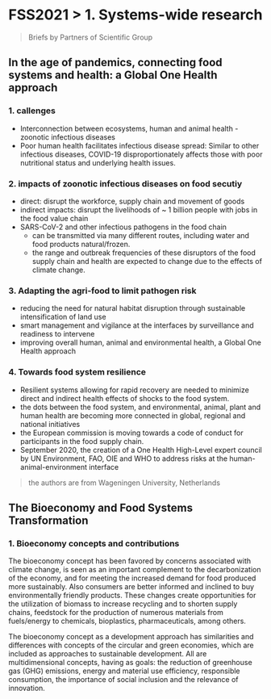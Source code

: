 # FSS2021 > 1. Systems-wide research
> Briefs by Partners of Scientific Group

## In the age of pandemics, connecting food systems and health: a Global One Health approach
### 1. callenges
- Interconnection between ecosystems, human and animal health - zoonotic infectious diseases
- Poor human health facilitates infectious disease spread: Similar to other infectious diseases, COVID-19 disproportionately affects those with poor nutritional status and underlying health issues.

### 2. impacts of zoonotic infectious diseases on food secutiy
- direct: disrupt the workforce, supply chain and movement of goods
- indirect impacts: disrupt the livelihoods of ~ 1 billion people with jobs in the food value chain
- SARS-CoV-2 and other infectious pathogens in the food chain
  - can be transmitted via many different routes, including water and food products natural/frozen.
  - the range and outbreak frequencies of these disruptors of the food supply chain and health are expected to change due to the effects of climate change.

### 3. Adapting the agri-food to limit pathogen risk
- reducing the need for natural habitat disruption through sustainable intensification of land use 
- smart management and vigilance at the interfaces by surveillance and readiness to intervene
- improving overall human, animal and environmental health, a Global One Health approach

### 4. Towards food system resilience
- Resilient systems allowing for rapid recovery are needed to minimize direct and indirect health effects of shocks to the food system.
- the dots between the food system, and environmental, animal, plant and human health are becoming more connected in global, regional and national initiatives
- the European commission is moving towards a code of conduct for participants in the food supply chain. 
- September 2020, the creation of a One Health High-Level expert council by UN Environment, FAO, OIE and WHO to address risks at the human-animal-environment interface

> the authors are from Wageningen University, Netherlands

## The Bioeconomy and Food Systems Transformation

### 1. Bioeconomy concepts and contributions
The bioeconomy concept has been favored by concerns associated with climate change, is seen
as an important complement to the decarbonization of the economy, and for meeting the increased demand for food produced more sustainably. Also consumers are better informed and inclined to buy environmentally friendly products. 
These changes create opportunities for the utilization of biomass to increase recycling and to shorten supply chains, feedstock for the production of numerous materials from fuels/energy to chemicals, bioplastics, pharmaceuticals, among others.

The bioeconomy concept as a development approach has similarities and differences with concepts of the circular and green economies, which are included as approaches to sustainable development.
All are multidimensional concepts, having as goals: the reduction of greenhouse gas (GHG) emissions, energy and material use efficiency, responsible consumption, the importance of social inclusion and the relevance of innovation. 

